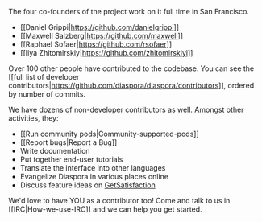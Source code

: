 The four co-founders of the project work on it full time in San Francisco.

* [[Daniel Grippi|https://github.com/danielgrippi]]
* [[Maxwell Salzberg|https://github.com/maxwell]]
* [[Raphael Sofaer|https://github.com/rsofaer]]
* [[Ilya Zhitomirskiy|https://github.com/zhitomirskiyi]]

Over 100 other people have contributed to the codebase. You can see the [[full list of developer contributors|https://github.com/diaspora/diaspora/contributors]], ordered by number of commits. 

We have dozens of non-developer contributors as well.  Amongst other activities, they:

* [[Run community pods|Community-supported-pods]]
* [[Report bugs|Report a Bug]]
* Write documentation
* Put together end-user tutorials
* Translate the interface into other languages
* Evangelize Diaspora in various places online
* Discuss feature ideas on <a href="http://getsatisfaction.com/diaspora" target="_blank">GetSatisfaction</a>

We'd love to have YOU as a contributor too! Come and talk to us in [[IRC|How-we-use-IRC]] and we can help you get started. 

